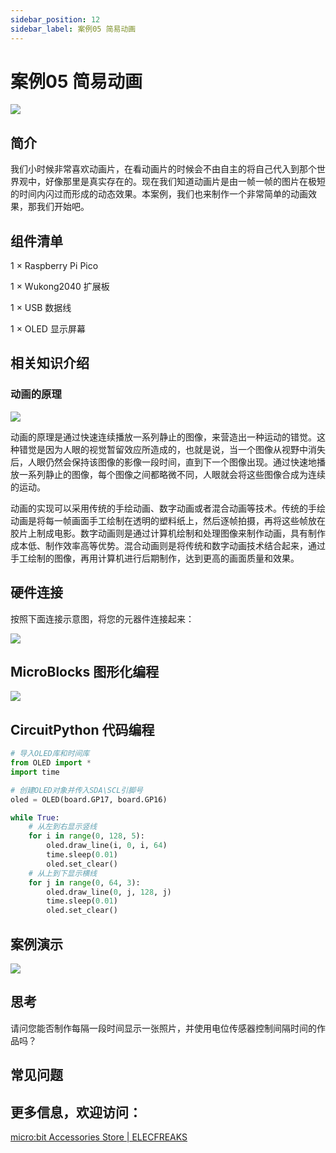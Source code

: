 ```yaml
---
sidebar_position: 12
sidebar_label: 案例05 简易动画
---
```



# 案例05 简易动画

![](https://wiki-media-ef.oss-cn-hongkong.aliyuncs.com//images/wukong2040-inventors-case05-01.png)

## 简介

我们小时候非常喜欢动画片，在看动画片的时候会不由自主的将自己代入到那个世界观中，好像那里是真实存在的。现在我们知道动画片是由一帧一帧的图片在极短的时间内闪过而形成的动态效果。本案例，我们也来制作一个非常简单的动画效果，那我们开始吧。

## 组件清单

1 × Raspberry Pi Pico

1 × Wukong2040 扩展板

1 × USB 数据线

1 × OLED 显示屏幕

## 相关知识介绍

### 动画的原理

![](https://wiki-media-ef.oss-cn-hongkong.aliyuncs.com//images/wukong2040-inventors-case05-02.gif)

动画的原理是通过快速连续播放一系列静止的图像，来营造出一种运动的错觉。这种错觉是因为人眼的视觉暂留效应所造成的，也就是说，当一个图像从视野中消失后，人眼仍然会保持该图像的影像一段时间，直到下一个图像出现。通过快速地播放一系列静止的图像，每个图像之间都略微不同，人眼就会将这些图像合成为连续的运动。

动画的实现可以采用传统的手绘动画、数字动画或者混合动画等技术。传统的手绘动画是将每一帧画面手工绘制在透明的塑料纸上，然后逐帧拍摄，再将这些帧放在胶片上制成电影。数字动画则是通过计算机绘制和处理图像来制作动画，具有制作成本低、制作效率高等优势。混合动画则是将传统和数字动画技术结合起来，通过手工绘制的图像，再用计算机进行后期制作，达到更高的画面质量和效果。

## 硬件连接

按照下面连接示意图，将您的元器件连接起来：

![](https://wiki-media-ef.oss-cn-hongkong.aliyuncs.com//images/wukong2040-inventors-case04-06.png)

## MicroBlocks 图形化编程

![](https://wiki-media-ef.oss-cn-hongkong.aliyuncs.com//images/wukong2040-inventors-case05-05.png)

## CircuitPython 代码编程

```python
# 导入OLED库和时间库
from OLED import *
import time

# 创建OLED对象并传入SDA\SCL引脚号
oled = OLED(board.GP17, board.GP16)

while True:
    # 从左到右显示竖线
    for i in range(0, 128, 5):
        oled.draw_line(i, 0, i, 64)
        time.sleep(0.01)
        oled.set_clear()
    # 从上到下显示横线
    for j in range(0, 64, 3):
        oled.draw_line(0, j, 128, j)
        time.sleep(0.01)
        oled.set_clear()
```

## 案例演示

![](https://wiki-media-ef.oss-cn-hongkong.aliyuncs.com//images/wukong2040-inventors-kit-case05-06.gif)

## 思考

请问您能否制作每隔一段时间显示一张照片，并使用电位传感器控制间隔时间的作品吗？



## 常见问题



## 更多信息，欢迎访问：

[micro:bit Accessories Store | ELECFREAKS](https://www.elecfreaks.com/)
